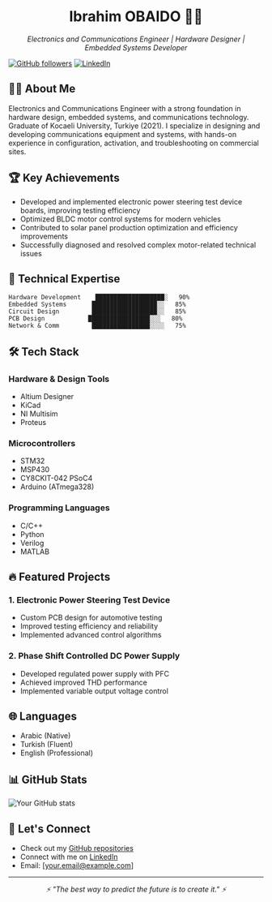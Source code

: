 <div align="center">
  <h1>Ibrahim OBAIDO 👨‍💻</h1>
  <p>
    <em>Electronics and Communications Engineer | Hardware Designer | Embedded Systems Developer</em>
  </p>
</div>

[![GitHub followers](https://img.shields.io/github/followers/IBRAHIMOBAIDO?style=social)](https://github.com/IBRAHIMOBAIDO)
[![LinkedIn](https://img.shields.io/badge/LinkedIn-Connect-blue)](https://linkedin.com/in/your-linkedin)

## 👨‍🎓 About Me

Electronics and Communications Engineer with a strong foundation in hardware design, embedded systems, and communications technology. Graduate of Kocaeli University, Turkiye (2021). I specialize in designing and developing communications equipment and systems, with hands-on experience in configuration, activation, and troubleshooting on commercial sites.

## 🏆 Key Achievements

- Developed and implemented electronic power steering test device boards, improving testing efficiency
- Optimized BLDC motor control systems for modern vehicles
- Contributed to solar panel production optimization and efficiency improvements
- Successfully diagnosed and resolved complex motor-related technical issues

## 💼 Technical Expertise

```text
Hardware Development    ███████████████████░   90%
Embedded Systems       ██████████████████░░   85%
Circuit Design         ██████████████████░░   85%
PCB Design            █████████████████░░░   80%
Network & Comm         ████████████████░░░░   75%
```

## 🛠 Tech Stack

### Hardware & Design Tools
- Altium Designer
- KiCad
- NI Multisim
- Proteus

### Microcontrollers
- STM32
- MSP430
- CY8CKIT-042 PSoC4
- Arduino (ATmega328)

### Programming Languages
- C/C++
- Python
- Verilog
- MATLAB

## 🔥 Featured Projects

### 1. Electronic Power Steering Test Device
- Custom PCB design for automotive testing
- Improved testing efficiency and reliability
- Implemented advanced control algorithms

### 2. Phase Shift Controlled DC Power Supply
- Developed regulated power supply with PFC
- Achieved improved THD performance
- Implemented variable output voltage control

## 🌐 Languages
- Arabic (Native)
- Turkish (Fluent)
- English (Professional)

## 📊 GitHub Stats

![Your GitHub stats](https://github-readme-stats.vercel.app/api?username=IBRAHIMOBAIDO&show_icons=true&theme=dark)

## 🤝 Let's Connect
- Check out my [GitHub repositories](https://github.com/IBRAHIMOBAIDO?tab=repositories)
- Connect with me on [LinkedIn](https://linkedin.com/in/your-linkedin)
- Email: [your.email@example.com]

---

<div align="center">
  <i>⚡ "The best way to predict the future is to create it." ⚡</i>
</div>
